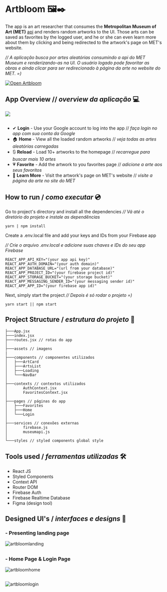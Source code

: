 # Artbloom 🖼✒
The app is an art researcher that consumes the **Metropolitan Museum of Art (MET)** [api](https://metmuseum.github.io/) and renders random artworks to the UI. Those arts can be saved as favorites by the logged user, and he or she can even learn more about them by clicking and being redirected to the artwork's page on MET's website.

*// A aplicação busca por artes aleatórias consumindo a api do MET Museum e renderizando-as na UI. O usuário logado pode favoritar as obras e ainda clicar para ser redirecionado à página da arte no website do MET. =)*

<a href="https://artbloom-4c482.web.app/" target="_blank"><img  alt="Open Artbloom"  src="https://img.shields.io/badge/open%20app-D6D494?style=for-the-badge"></a>
## App Overview // *overview da aplicação* 💻

![](src/assets/gifartbloom.gif)
##
- ✔ **Login** - Use your Google account to log into the app // *faça login no app com sua conta da Google*
- 🏠 **Home** - View all the loaded random artworks // *veja todas as artes aleatórias carregadas*
- 🔃 **Reload** - Load 10+ artworks to the homepage // *recarregue para buscar mais 10 artes*
- 💗 **Favorite** - Add the artwork to you favorites page // *adicione a arte aos seus favoritos*
- 📕 **Learn More** - Visit the artwork's page on MET's website // *visite a página da arte no site do MET*

## How to run / *como executar* 💿

Go to project's directory and install all the dependencies
*//  Vá até o diretório do projeto e instale as dependências*
```
yarn | npm install
```
Create a .env.local file and add your keys and IDs from your Firebase app

*//  Crie o arquivo .env.local e adicione suas chaves e IDs do seu app Firebase*
```
REACT_APP_API_KEY="(your app api key)"
REACT_APP_AUTH_DOMAIN="(your auth domain)"
REACT_APP_DATABASE_URL="(url from your database)"
REACT_APP_PROJECT_ID="(your firebase project id)"
REACT_APP_STORAGE_BUCKET="(your storage bucket)"
REACT_APP_MESSAGING_SENDER_ID="(your messaging sender id)"
REACT_APP_APP_ID="(your firebase app id)"
```
Next, simply start the project
*// Depois é só rodar o projeto =)*
```
yarn start || npm start
```
## Project Structure / *estrutura do projeto* 🌳
```
├───App.jsx
├───index.jsx
├───routes.jsx // rotas do app
│
├───assets // imagens
|
├───components // componentes utilizados
│   ├───ArtCard
│   ├───ArtsList
│   ├───Loading
│   └───NavBar
│
├───contexts // contextos utilizados
│       AuthContext.jsx
│       FavoritesContext.jsx
│
├───pages // páginas do app
│   ├───Favorites
│   ├───Home
│   └───Login
│
├───services // conexões externas
│       firebase.js
│       museumapi.js
│
└───styles // styled components global style

``` 
## Tools used / *ferramentas utilizadas* 🛠
- React JS
- Styled Components
- Context API
- Router DOM
- Firebase Auth
- Firebase Realtime Database
- Figma (design tool)

## Designed UI's / *interfaces e designs* 🎨
### - Presenting landing page
![artbloomlanding](https://user-images.githubusercontent.com/53411709/125349276-b980df00-e333-11eb-9468-00c911eabd50.png)
##
### - Home Page & Login Page
![artbloomhome](https://user-images.githubusercontent.com/53411709/125350174-c5b96c00-e334-11eb-9278-44d98a77e403.png)
## 
![artbloomlogin](https://user-images.githubusercontent.com/53411709/125350185-ca7e2000-e334-11eb-88f6-d10d097ee0c8.png)



